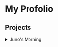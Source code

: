 # My Profolio


## Projects

<details>
<summary>Juno's Morning </summary>

  ## Adventure Game: Juno's Morning
  ![images](https://raw.githubusercontent.com/epicLeo2101/epicLeo2101.github.io/main/Screenshot.png)
  

  
A game that is about my pet dog everyday morning. Your objective is to eat as many food as you can. Depending on your choices, you'll either have eaten everything you could possibly eat or eat absolutely nothing. Here's my code: [Juno's Morning](https://github.com/epicLeo2101/Juno-sMorning)
-
Before I made my adventure game I had to practice with these little projects to prepare me for the actual game. There projects I did to learn the basics of code and familiar myself to it. So if you're interested they're listed below:

1. [TipCalculator](https://github.com/epicLeo2101/TipCalculator)
2. [WhileLoopMenuDemo](https://github.com/epicLeo2101/WhileLoopMenuDemo)
3. [List](https://github.com/epicLeo2101/List)
4. [ListRPGDemo](https://github.com/epicLeo2101/ListRPGDemo)
  
</details>
